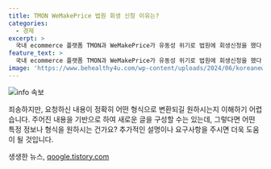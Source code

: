 ```yaml
---
title: TMON WeMakePrice 법원 회생 신청 이유는?
categories:
  - 경제
excerpt: >
  국내 ecommerce 플랫폼 TMON과 WeMakePrice가 유동성 위기로 법원에 회생신청을 했다. 6만 업체가 영향을 받으며, Qoo10의 창립자는 출국 금지 조치를 받았다. 금액은 2100억 원에 달하고, 상황은 악화일로에 있다. 클릭하여 자세한 내용을 확인하세요!
feature_text: >
  국내 ecommerce 플랫폼 TMON과 WeMakePrice가 유동성 위기로 법원에 회생신청을 했다. 6만 업체가 영향을 받으며, Qoo10의 창립자는 출국 금지 조치를 받았다. 금액은 2100억 원에 달하고, 상황은 악화일로에 있다. 클릭하여 자세한 내용을 확인하세요!
image: 'https://www.behealthy4u.com/wp-content/uploads/2024/06/koreanews.jpg'
---
```


<p><img src="https://www.behealthy4u.com/wp-content/uploads/2024/06/koreanews.jpg" alt="info 속보" /></p>

<p>죄송하지만, 요청하신 내용이 정확히 어떤 형식으로 변환되길 원하시는지 이해하기 어렵습니다. 주어진 내용을 기반으로 하여 새로운 글을 구성할 수는 있는데, 그렇다면 어떤 특정 정보나 형식을 원하시는 건가요? 추가적인 설명이나 요구사항을 주시면 더욱 도움이 될 것입니다.</p>
생생한 뉴스, <a href="https://qoogle.tistory.com" rel="dofollow">qoogle.tistory.com</a>


